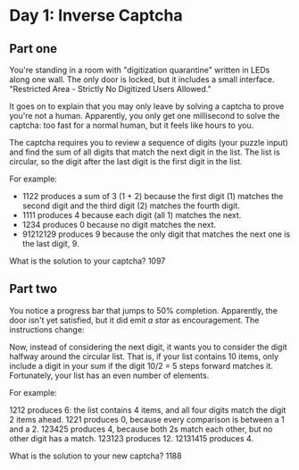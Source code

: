 # Day 1: Inverse Captcha

## Part one

You're standing in a room with "digitization quarantine" written in LEDs along
one wall. The only door is locked, but it includes a small interface.
"Restricted Area - Strictly No Digitized Users Allowed."

It goes on to explain that you may only leave by solving a captcha to prove
you're not a human. Apparently, you only get one millisecond to solve the
captcha: too fast for a normal human, but it feels like hours to you.

The captcha requires you to review a sequence of digits (your puzzle input) and
find the sum of all digits that match the next digit in the list. The list is
circular, so the digit after the last digit is the first digit in the list.

For example:

- 1122 produces a sum of 3 (1 + 2) because the first digit (1) matches the second
  digit and the third digit (2) matches the fourth digit.
- 1111 produces 4 because each digit (all 1) matches the next.
- 1234 produces 0 because no digit matches the next.
- 91212129 produces 9 because the only digit that matches
  the next one is the last digit, 9.

What is the solution to your captcha? 1097

## Part two

You notice a progress bar that jumps to 50% completion.
Apparently, the door isn't yet satisfied,
but it did emit *a star* as encouragement. The instructions change:

Now, instead of considering the next digit,
it wants you to consider the digit halfway around the circular list.
That is, if your list contains 10 items,
only include a digit in your sum if the digit 10/2 = 5 steps forward matches it.
Fortunately, your list has an even number of elements.

For example:

1212 produces 6: the list contains 4 items, and all four digits match the digit 2 items ahead.
1221 produces 0, because every comparison is between a 1 and a 2.
123425 produces 4, because both 2s match each other, but no other digit has a match.
123123 produces 12.
12131415 produces 4.

What is the solution to your new captcha? 1188
